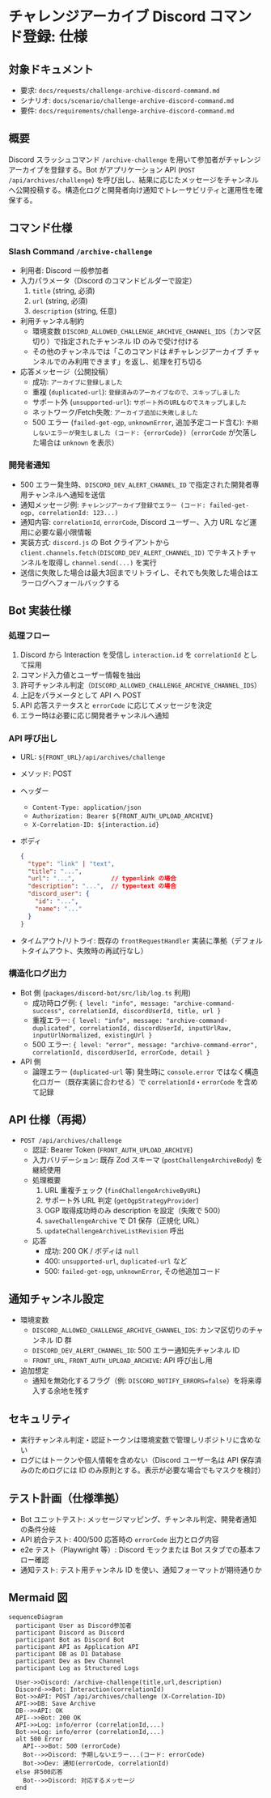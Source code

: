 # チャレンジアーカイブ Discord コマンド登録: 仕様

## 対象ドキュメント

- 要求: `docs/requests/challenge-archive-discord-command.md`
- シナリオ: `docs/scenario/challenge-archive-discord-command.md`
- 要件: `docs/requirements/challenge-archive-discord-command.md`

## 概要

Discord スラッシュコマンド `/archive-challenge` を用いて参加者がチャレンジアーカイブを登録する。Bot がアプリケーション API (`POST /api/archives/challenge`) を呼び出し、結果に応じたメッセージをチャンネルへ公開投稿する。構造化ログと開発者向け通知でトレーサビリティと運用性を確保する。

## コマンド仕様

### Slash Command `/archive-challenge`

- 利用者: Discord 一般参加者
- 入力パラメータ（Discord のコマンドビルダーで設定）
  1. `title` (string, 必須)
  2. `url` (string, 必須)
  3. `description` (string, 任意)
- 利用チャンネル制約
  - 環境変数 `DISCORD_ALLOWED_CHALLENGE_ARCHIVE_CHANNEL_IDS`（カンマ区切り）で指定されたチャンネル ID のみで受け付ける
  - その他のチャンネルでは「このコマンドは #チャレンジアーカイブ チャンネルでのみ利用できます」を返し、処理を打ち切る
- 応答メッセージ（公開投稿）
  - 成功: `アーカイブに登録しました`
  - 重複 (`duplicated-url`): `登録済みのアーカイブなので、スキップしました`
  - サポート外 (`unsupported-url`): `サポート外のURLなのでスキップしました`
  - ネットワーク/Fetch失敗: `アーカイブ追加に失敗しました`
  - 500 エラー (`failed-get-ogp`, `unknownError`, 追加予定コード含む): `予期しないエラーが発生しました (コード: {errorCode})`（`errorCode` が欠落した場合は `unknown` を表示）

### 開発者通知

- 500 エラー発生時、`DISCORD_DEV_ALERT_CHANNEL_ID` で指定された開発者専用チャンネルへ通知を送信
- 通知メッセージ例: `チャレンジアーカイブ登録でエラー (コード: failed-get-ogp, correlationId: 123...)`
- 通知内容: `correlationId`, `errorCode`, Discord ユーザー、入力 URL など運用に必要な最小限情報
- 実装方式: `discord.js` の Bot クライアントから `client.channels.fetch(DISCORD_DEV_ALERT_CHANNEL_ID)` でテキストチャンネルを取得し `channel.send(...)` を実行
- 送信に失敗した場合は最大3回までリトライし、それでも失敗した場合はエラーログへフォールバックする

## Bot 実装仕様

### 処理フロー

1. Discord から Interaction を受信し `interaction.id` を `correlationId` として採用
2. コマンド入力値とユーザー情報を抽出
3. 許可チャンネル判定（`DISCORD_ALLOWED_CHALLENGE_ARCHIVE_CHANNEL_IDS`）
4. 上記をパラメータとして API へ POST
5. API 応答ステータスと `errorCode` に応じてメッセージを決定
6. エラー時は必要に応じ開発者チャンネルへ通知

### API 呼び出し

- URL: `${FRONT_URL}/api/archives/challenge`
- メソッド: POST
- ヘッダー
  - `Content-Type: application/json`
  - `Authorization: Bearer ${FRONT_AUTH_UPLOAD_ARCHIVE}`
  - `X-Correlation-ID: ${interaction.id}`
- ボディ

  ```json
  {
    "type": "link" | "text",
    "title": "...",
    "url": "...",          // type=link の場合
    "description": "...",  // type=text の場合
    "discord_user": {
      "id": "...",
      "name": "..."
    }
  }
  ```

- タイムアウト/リトライ: 既存の `frontRequestHandler` 実装に準拠（デフォルトタイムアウト、失敗時の再試行なし）

### 構造化ログ出力

- Bot 側 (`packages/discord-bot/src/lib/log.ts` 利用)
  - 成功時ログ例: `{ level: "info", message: "archive-command-success", correlationId, discordUserId, title, url }`
  - 重複エラー: `{ level: "info", message: "archive-command-duplicated", correlationId, discordUserId, inputUrlRaw, inputUrlNormalized, existingUrl }`
  - 500 エラー: `{ level: "error", message: "archive-command-error", correlationId, discordUserId, errorCode, detail }`
- API 側
  - 論理エラー (`duplicated-url` 等) 発生時に `console.error` ではなく構造化ロガー（既存実装に合わせる）で `correlationId`・`errorCode` を含めて記録

## API 仕様（再掲）

- `POST /api/archives/challenge`
  - 認証: Bearer Token (`FRONT_AUTH_UPLOAD_ARCHIVE`)
  - 入力バリデーション: 既存 Zod スキーマ (`postChallengeArchiveBody`) を継続使用
  - 処理概要
    1. URL 重複チェック (`findChallengeArchiveByURL`)
    2. サポート外 URL 判定 (`getOgpStrategyProvider`)
    3. OGP 取得成功時のみ description を設定（失敗で 500）
    4. `saveChallengeArchive` で D1 保存（正規化 URL）
    5. `updateChallengeArchiveListRevision` 呼出
  - 応答
    - 成功: 200 OK / ボディは `null`
    - 400: `unsupported-url`, `duplicated-url` など
    - 500: `failed-get-ogp`, `unknownError`, その他追加コード

## 通知チャンネル設定

- 環境変数
  - `DISCORD_ALLOWED_CHALLENGE_ARCHIVE_CHANNEL_IDS`: カンマ区切りのチャンネル ID 群
  - `DISCORD_DEV_ALERT_CHANNEL_ID`: 500 エラー通知先チャンネル ID
  - `FRONT_URL`, `FRONT_AUTH_UPLOAD_ARCHIVE`: API 呼び出し用
- 追加想定
  - 通知を無効化するフラグ（例: `DISCORD_NOTIFY_ERRORS=false`）を将来導入する余地を残す

## セキュリティ

- 実行チャンネル判定・認証トークンは環境変数で管理しリポジトリに含めない
- ログにはトークンや個人情報を含めない（Discord ユーザー名は API 保存済みのためログには ID のみ原則とする。表示が必要な場合でもマスクを検討）

## テスト計画（仕様準拠）

- Bot ユニットテスト: メッセージマッピング、チャンネル判定、開発者通知の条件分岐
- API 統合テスト: 400/500 応答時の `errorCode` 出力とログ内容
- e2e テスト（Playwright 等）: Discord モックまたは Bot スタブでの基本フロー確認
- 通知テスト: テスト用チャンネル ID を使い、通知フォーマットが期待通りか

## Mermaid 図

```mermaid
sequenceDiagram
  participant User as Discord参加者
  participant Discord as Discord
  participant Bot as Discord Bot
  participant API as Application API
  participant DB as D1 Database
  participant Dev as Dev Channel
  participant Log as Structured Logs

  User->>Discord: /archive-challenge(title,url,description)
  Discord->>Bot: Interaction(correlationId)
  Bot->>API: POST /api/archives/challenge (X-Correlation-ID)
  API->>DB: Save Archive
  DB-->>API: OK
  API-->>Bot: 200 OK
  API->>Log: info/error (correlationId,...)
  Bot->>Log: info/error (correlationId,...)
  alt 500 Error
    API-->>Bot: 500 (errorCode)
    Bot-->>Discord: 予期しないエラー...(コード: errorCode)
    Bot->>Dev: 通知(errorCode, correlationId)
  else 非500応答
    Bot-->>Discord: 対応するメッセージ
  end
```
